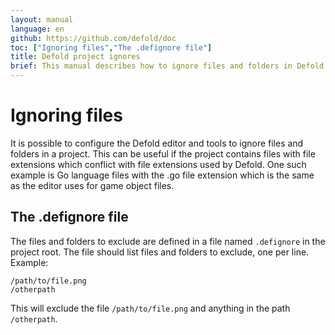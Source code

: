 ```yaml
---
layout: manual
language: en
github: https://github.com/defold/doc
toc: ["Ignoring files","The .defignore file"]
title: Defold project ignores
brief: This manual describes how to ignore files and folders in Defold.
---
```


# Ignoring files

It is possible to configure the Defold editor and tools to ignore files and folders in a project. This can be useful if the project contains files with file extensions which conflict with file extensions used by Defold. One such example is Go language files with the .go file extension which is the same as the editor uses for game object files.

## The .defignore file
The files and folders to exclude are defined in a file named `.defignore` in the project root. The file should list files and folders to exclude, one per line. Example:

```
/path/to/file.png
/otherpath
```

This will exclude the file `/path/to/file.png` and anything in the path `/otherpath`.